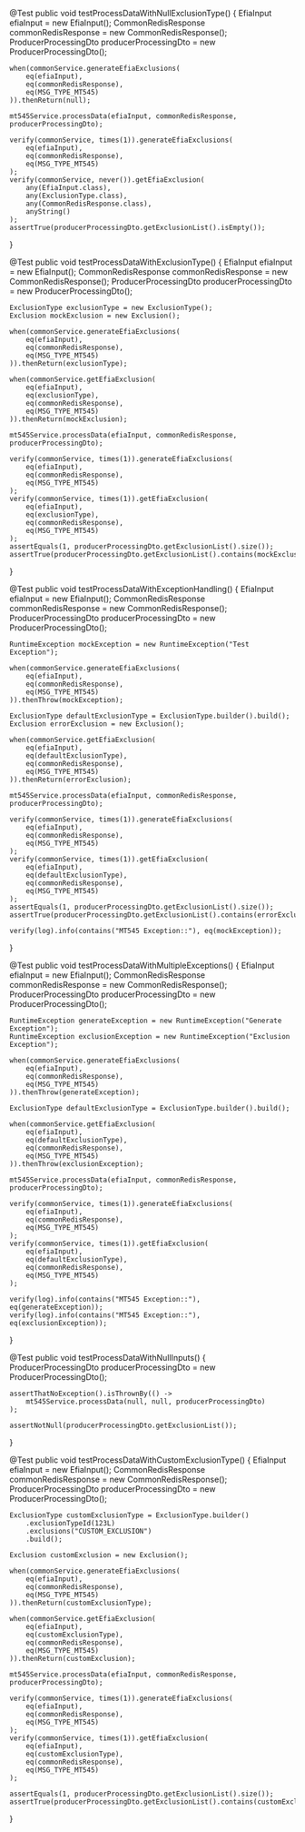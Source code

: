 @Test
public void testProcessDataWithNullExclusionType() {
    EfiaInput efiaInput = new EfiaInput();
    CommonRedisResponse commonRedisResponse = new CommonRedisResponse();
    ProducerProcessingDto producerProcessingDto = new ProducerProcessingDto();
    
    when(commonService.generateEfiaExclusions(
        eq(efiaInput), 
        eq(commonRedisResponse), 
        eq(MSG_TYPE_MT545)
    )).thenReturn(null);
    
    mt545Service.processData(efiaInput, commonRedisResponse, producerProcessingDto);
    
    verify(commonService, times(1)).generateEfiaExclusions(
        eq(efiaInput), 
        eq(commonRedisResponse), 
        eq(MSG_TYPE_MT545)
    );
    verify(commonService, never()).getEfiaExclusion(
        any(EfiaInput.class), 
        any(ExclusionType.class), 
        any(CommonRedisResponse.class), 
        anyString()
    );
    assertTrue(producerProcessingDto.getExclusionList().isEmpty());
}

@Test
public void testProcessDataWithExclusionType() {
    EfiaInput efiaInput = new EfiaInput();
    CommonRedisResponse commonRedisResponse = new CommonRedisResponse();
    ProducerProcessingDto producerProcessingDto = new ProducerProcessingDto();
    
    ExclusionType exclusionType = new ExclusionType();
    Exclusion mockExclusion = new Exclusion();
    
    when(commonService.generateEfiaExclusions(
        eq(efiaInput), 
        eq(commonRedisResponse), 
        eq(MSG_TYPE_MT545)
    )).thenReturn(exclusionType);
    
    when(commonService.getEfiaExclusion(
        eq(efiaInput), 
        eq(exclusionType), 
        eq(commonRedisResponse), 
        eq(MSG_TYPE_MT545)
    )).thenReturn(mockExclusion);
    
    mt545Service.processData(efiaInput, commonRedisResponse, producerProcessingDto);
    
    verify(commonService, times(1)).generateEfiaExclusions(
        eq(efiaInput), 
        eq(commonRedisResponse), 
        eq(MSG_TYPE_MT545)
    );
    verify(commonService, times(1)).getEfiaExclusion(
        eq(efiaInput), 
        eq(exclusionType), 
        eq(commonRedisResponse), 
        eq(MSG_TYPE_MT545)
    );
    assertEquals(1, producerProcessingDto.getExclusionList().size());
    assertTrue(producerProcessingDto.getExclusionList().contains(mockExclusion));
}

@Test
public void testProcessDataWithExceptionHandling() {
    EfiaInput efiaInput = new EfiaInput();
    CommonRedisResponse commonRedisResponse = new CommonRedisResponse();
    ProducerProcessingDto producerProcessingDto = new ProducerProcessingDto();
    
    RuntimeException mockException = new RuntimeException("Test Exception");
    
    when(commonService.generateEfiaExclusions(
        eq(efiaInput), 
        eq(commonRedisResponse), 
        eq(MSG_TYPE_MT545)
    )).thenThrow(mockException);
    
    ExclusionType defaultExclusionType = ExclusionType.builder().build();
    Exclusion errorExclusion = new Exclusion();
    
    when(commonService.getEfiaExclusion(
        eq(efiaInput), 
        eq(defaultExclusionType), 
        eq(commonRedisResponse), 
        eq(MSG_TYPE_MT545)
    )).thenReturn(errorExclusion);
    
    mt545Service.processData(efiaInput, commonRedisResponse, producerProcessingDto);
    
    verify(commonService, times(1)).generateEfiaExclusions(
        eq(efiaInput), 
        eq(commonRedisResponse), 
        eq(MSG_TYPE_MT545)
    );
    verify(commonService, times(1)).getEfiaExclusion(
        eq(efiaInput), 
        eq(defaultExclusionType), 
        eq(commonRedisResponse), 
        eq(MSG_TYPE_MT545)
    );
    assertEquals(1, producerProcessingDto.getExclusionList().size());
    assertTrue(producerProcessingDto.getExclusionList().contains(errorExclusion));
    
    verify(log).info(contains("MT545 Exception::"), eq(mockException));
}

@Test
public void testProcessDataWithMultipleExceptions() {
    EfiaInput efiaInput = new EfiaInput();
    CommonRedisResponse commonRedisResponse = new CommonRedisResponse();
    ProducerProcessingDto producerProcessingDto = new ProducerProcessingDto();
    
    RuntimeException generateException = new RuntimeException("Generate Exception");
    RuntimeException exclusionException = new RuntimeException("Exclusion Exception");
    
    when(commonService.generateEfiaExclusions(
        eq(efiaInput), 
        eq(commonRedisResponse), 
        eq(MSG_TYPE_MT545)
    )).thenThrow(generateException);
    
    ExclusionType defaultExclusionType = ExclusionType.builder().build();
    
    when(commonService.getEfiaExclusion(
        eq(efiaInput), 
        eq(defaultExclusionType), 
        eq(commonRedisResponse), 
        eq(MSG_TYPE_MT545)
    )).thenThrow(exclusionException);
    
    mt545Service.processData(efiaInput, commonRedisResponse, producerProcessingDto);
    
    verify(commonService, times(1)).generateEfiaExclusions(
        eq(efiaInput), 
        eq(commonRedisResponse), 
        eq(MSG_TYPE_MT545)
    );
    verify(commonService, times(1)).getEfiaExclusion(
        eq(efiaInput), 
        eq(defaultExclusionType), 
        eq(commonRedisResponse), 
        eq(MSG_TYPE_MT545)
    );
    
    verify(log).info(contains("MT545 Exception::"), eq(generateException));
    verify(log).info(contains("MT545 Exception::"), eq(exclusionException));
}

@Test
public void testProcessDataWithNullInputs() {
    ProducerProcessingDto producerProcessingDto = new ProducerProcessingDto();
    
    assertThatNoException().isThrownBy(() -> 
        mt545Service.processData(null, null, producerProcessingDto)
    );
    
    assertNotNull(producerProcessingDto.getExclusionList());
}

@Test
public void testProcessDataWithCustomExclusionType() {
    EfiaInput efiaInput = new EfiaInput();
    CommonRedisResponse commonRedisResponse = new CommonRedisResponse();
    ProducerProcessingDto producerProcessingDto = new ProducerProcessingDto();
    
    ExclusionType customExclusionType = ExclusionType.builder()
        .exclusionTypeId(123L)
        .exclusions("CUSTOM_EXCLUSION")
        .build();
    
    Exclusion customExclusion = new Exclusion();
    
    when(commonService.generateEfiaExclusions(
        eq(efiaInput), 
        eq(commonRedisResponse), 
        eq(MSG_TYPE_MT545)
    )).thenReturn(customExclusionType);
    
    when(commonService.getEfiaExclusion(
        eq(efiaInput), 
        eq(customExclusionType), 
        eq(commonRedisResponse), 
        eq(MSG_TYPE_MT545)
    )).thenReturn(customExclusion);
    
    mt545Service.processData(efiaInput, commonRedisResponse, producerProcessingDto);
    
    verify(commonService, times(1)).generateEfiaExclusions(
        eq(efiaInput), 
        eq(commonRedisResponse), 
        eq(MSG_TYPE_MT545)
    );
    verify(commonService, times(1)).getEfiaExclusion(
        eq(efiaInput), 
        eq(customExclusionType), 
        eq(commonRedisResponse), 
        eq(MSG_TYPE_MT545)
    );
    
    assertEquals(1, producerProcessingDto.getExclusionList().size());
    assertTrue(producerProcessingDto.getExclusionList().contains(customExclusion));
}
